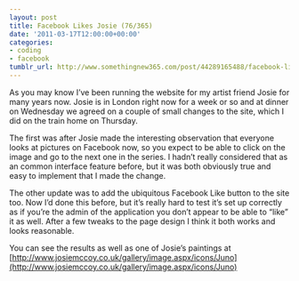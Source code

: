 ```yaml
---
layout: post
title: Facebook Likes Josie (76/365)
date: '2011-03-17T12:00:00+00:00'
categories:
- coding
- facebook
tumblr_url: http://www.somethingnew365.com/post/44289165488/facebook-likes-josie-76365
---
```

As you may know I’ve been running the website for my artist friend Josie for many years now. Josie is in London right now for a week or so and at dinner on Wednesday we agreed on a couple of small changes to the site, which I did on the train home on Thursday.

The first was after Josie made the interesting observation that everyone looks at pictures on Facebook now, so you expect to be able to click on the image and go to the next one in the series. I hadn’t really considered that as an common interface feature before, but it was both obviously true and easy to implement that I made the change.

The other update was to add the ubiquitous Facebook Like button to the site too. Now I’d done this before, but it’s really hard to test it’s set up correctly as if you’re the admin of the application you don’t appear to be able to “like” it as well. After a few tweaks to the page design I think it both works and looks reasonable.

You can see the results as well as one of Josie’s paintings at [http://www.josiemccoy.co.uk/gallery/image.aspx/icons/Juno](http://www.josiemccoy.co.uk/gallery/image.aspx/icons/Juno)
